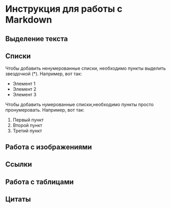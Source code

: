 # Инструкция для работы с Markdown

## Выделение текста

## Списки
Чтобы добавить ненумерованные списки, необходимо пункты выделить звездочкой (*). Например, вот так:
* Элемент 1
* Элемент 2
* Элемент 3

Чтобы добавить нумерованные списки,необходимо пункты просто пронумеровать. Например, вот так:
1. Первый пункт 
2. Второй пункт
3. Третий пункт
## Работа с изображениями

## Ссылки

## Работа с таблицами

## Цитаты
